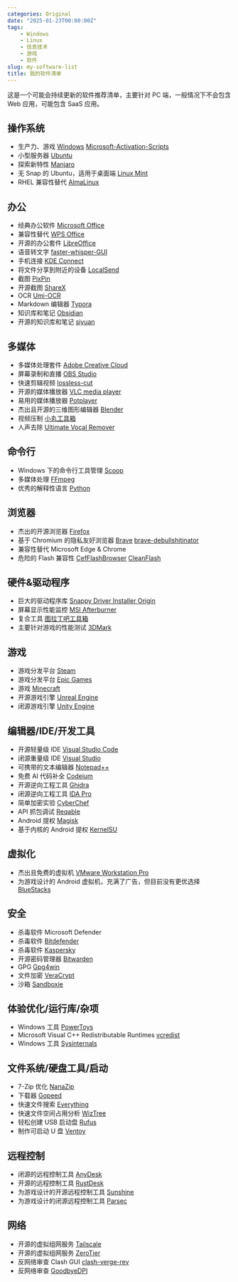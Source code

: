 ```yaml
---
categories: Original
date: "2025-01-23T00:00:00Z"
tags:
    - Windows
    - Linux
    - 信息技术
    - 游戏
    - 软件
slug: my-software-list
title: 我的软件清单
---
```


这是一个可能会持续更新的软件推荐清单，主要针对 PC 端，一般情况下不会包含 Web 应用，可能包含 SaaS 应用。

## 操作系统

-   生产力、游戏 [Windows](https://www.microsoft.com/zh-cn/software-download/windows11) [Microsoft-Activation-Scripts](https://github.com/massgravel/Microsoft-Activation-Scripts)
-   小型服务器 [Ubuntu](https://ubuntu.com/)
-   探索新特性 [Manjaro](https://manjaro.org/)
-   无 Snap 的 Ubuntu，适用于桌面端 [Linux Mint](https://linuxmint.com/)
-   RHEL 兼容性替代 [AlmaLinux](https://almalinux.org/)

## 办公

-   经典办公软件 [Microsoft Office](https://gravesoft.dev/office_c2r_links)
-   兼容性替代 [WPS Office](https://raincandy.tech/wpsoffice_umrse/)
-   开源的办公套件 [LibreOffice](https://www.libreoffice.org/)
-   语音转文字 [faster-whisper-GUI](https://github.com/CheshireCC/faster-whisper-GUI)
-   手机连接 [KDE Connect](https://kdeconnect.kde.org/)
-   将文件分享到附近的设备 [LocalSend](https://github.com/localsend/localsend)
-   截图 [PixPin](https://pixpin.cn/)
-   开源截图 [ShareX](https://github.com/ShareX/ShareX)
-   OCR [Umi-OCR](https://github.com/hiroi-sora/Umi-OCR)
-   Markdown 编辑器 [Typora](https://typora.io/)
-   知识库和笔记 [Obsidian](https://obsidian.md/)
-   开源的知识库和笔记 [siyuan](https://github.com/siyuan-note/siyuan)

## 多媒体

-   多媒体处理套件 [Adobe Creative Cloud](https://www.reddit.com/r/GenP/wiki/redditgenpguides/)
-   屏幕录制和直播 [OBS Studio](https://obsproject.com/)
-   快速剪辑视频 [lossless-cut](https://github.com/mifi/lossless-cut)
-   开源的媒体播放器 [VLC media player](https://www.videolan.org/vlc/)
-   易用的媒体播放器 [Potplayer](https://potplayer.daum.net/)
-   杰出且开源的三维图形编辑器 [Blender](https://www.blender.org/)
-   视频压制 [小丸工具箱](https://maruko.appinn.me/)
-   人声去除 [Ultimate Vocal Remover](https://github.com/Anjok07/ultimatevocalremovergui)

## 命令行

-   Windows 下的命令行工具管理 [Scoop](https://github.com/ScoopInstaller/Scoop)
-   多媒体处理 [FFmpeg](https://www.ffmpeg.org/)
-   优秀的解释性语言 [Python](https://www.python.org/)

## 浏览器

-   杰出的开源浏览器 [Firefox](https://www.mozilla.org/zh-CN/firefox/new/)
-   基于 Chromium 的隐私友好浏览器 [Brave](https://brave.com/) [brave-debullshitinator](https://github.com/MulesGaming/brave-debullshitinator)
-   兼容性替代 Microsoft Edge & Chrome
-   危险的 Flash 兼容性 [CefFlashBrowser](https://github.com/Mzying2001/CefFlashBrowser) [CleanFlash](https://gitlab.com/cleanflash/installer)

## 硬件&驱动程序

-   巨大的驱动程序库 [Snappy Driver Installer Origin](https://www.glenn.delahoy.com/snappy-driver-installer-origin/)
-   屏幕显示性能监控 [MSI Afterburner](https://www.msi.com/Landing/afterburner/graphics-cards)
-   复合工具 [图拉丁吧工具箱](https://www.tbtool.cn/)
-   主要针对游戏的性能测试 [3DMark](https://www.3dmark.com/)

## 游戏

-   游戏分发平台 [Steam](https://store.steampowered.com/about)
-   游戏分发平台 [Epic Games](https://store.epicgames.com/zh-CN/)
-   游戏 [Minecraft](https://github.com/HMCL-dev/HMCL)
-   开源游戏引擎 [Unreal Engine](https://www.unrealengine.com/zh-CN)
-   闭源游戏引擎 [Unity Engine](https://github.com/tylearymf/UniHacker)

## 编辑器/IDE/开发工具

-   开源轻量级 IDE [Visual Studio Code](https://code.visualstudio.com/)
-   闭源重量级 IDE [Visual Studio](https://visualstudio.microsoft.com/)
-   可携带的文本编辑器 [Notepad++](https://notepad-plus-plus.org/)
-   免费 AI 代码补全 [Codeium](https://codeium.com/)
-   开源逆向工程工具 [Ghidra](https://github.com/NationalSecurityAgency/ghidra)
-   闭源逆向工程工具 [IDA Pro](https://web.archive.org/web/20250115023908/https://kaede.jp.net/fkhexrays/)
-   简单加密实验 [CyberChef](https://github.com/gchq/CyberChef)
-   API 抓包调试 [Reqable](https://reqable.com/zh-CN/)
-   Android 提权 [Magisk](https://github.com/topjohnwu/Magisk)
-   基于内核的 Android 提权 [KernelSU](https://github.com/tiann/KernelSU)

## 虚拟化

-   杰出且免费的虚拟机 [VMware Workstation Pro](https://www.vmware.com/products/desktop-hypervisor/workstation-and-fusion)
-   为游戏设计的 Android 虚拟机，充满了广告，但目前没有更优选择 [BlueStacks](https://www.bluestacks.com/bluestacks-5.html)

## 安全

-   杀毒软件 Microsoft Defender
-   杀毒软件 [Bitdefender](https://www.bitdefender.com/en-us/consumer/free-antivirus)
-   杀毒软件 [Kaspersky](https://www.kaspersky.com/downloads/free-antivirus)
-   开源密码管理器 [Bitwarden](https://bitwarden.com/)
-   GPG [Gpg4win](https://www.gpg4win.org/)
-   文件加密 [VeraCrypt](https://www.veracrypt.fr/en/Home.html)
-   沙箱 [Sandboxie](https://github.com/sandboxie-plus/Sandboxie)

## 体验优化/运行库/杂项

-   Windows 工具 [PowerToys](https://github.com/microsoft/PowerToys)
-   Microsoft Visual C++ Redistributable Runtimes [vcredist](https://github.com/abbodi1406/vcredist)
-   Windows 工具 [Sysinternals](https://learn.microsoft.com/en-us/sysinternals/downloads/sysinternals-suite)

## 文件系统/硬盘工具/启动

-   7-Zip 优化 [NanaZip](https://github.com/M2Team/NanaZip)
-   下载器 [Gopeed](https://github.com/GopeedLab/gopeed)
-   快速文件搜索 [Everything](https://www.voidtools.com/zh-cn/)
-   快速文件空间占用分析 [WizTree](https://diskanalyzer.com/)
-   轻松创建 USB 启动盘 [Rufus](https://rufus.ie/zh/)
-   制作可启动 U 盘 [Ventoy](https://ventoy.net/cn/index.html)

## 远程控制

-   闭源的远程控制工具 [AnyDesk](https://anydesk.com/zhs)
-   开源的远程控制工具 [RustDesk](https://rustdesk.com/zh-cn/)
-   为游戏设计的开源远程控制工具 [Sunshine](https://github.com/LizardByte/Sunshine)
-   为游戏设计的闭源远程控制工具 [Parsec](https://parsec.app/)

## 网络

-   开源的虚拟组网服务 [Tailscale](https://tailscale.com/)
-   开源的虚拟组网服务 [ZeroTier](https://www.zerotier.com/)
-   反网络审查 Clash GUI [clash-verge-rev](https://github.com/clash-verge-rev/clash-verge-rev)
-   反网络审查 [GoodbyeDPI](https://github.com/ValdikSS/GoodbyeDPI)
